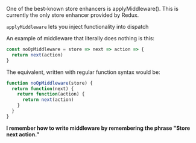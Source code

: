 One of the best-known store enhancers is applyMiddleware().
This is currently the only store enhancer provided by Redux.

`applyMiddleware` lets you inject functionality into dispatch

An example of middleware that literally does nothing is this:

```javascript
const noOpMiddleware = store => next => action => {
  return next(action)
}
```
The equivalent, written with regular function syntax would be:

```javascript
function noOpMiddleware(store) {
  return function(next) {
    return function(action) {
      return next(action)
    }
  }
}
```

**I remember how to write middleware by remembering the phrase "Store next action."**
